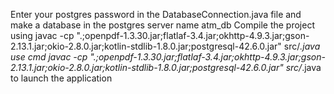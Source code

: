 Enter your postgres password in the DatabaseConnection.java file and make a database in the postgres server name atm_db
Compile the project using javac -cp ".;openpdf-1.3.30.jar;flatlaf-3.4.jar;okhttp-4.9.3.jar;gson-2.13.1.jar;okio-2.8.0.jar;kotlin-stdlib-1.8.0.jar;postgresql-42.6.0.jar" src/*.java
use cmd javac -cp ".;openpdf-1.3.30.jar;flatlaf-3.4.jar;okhttp-4.9.3.jar;gson-2.13.1.jar;okio-2.8.0.jar;kotlin-stdlib-1.8.0.jar;postgresql-42.6.0.jar" src/*.java  to launch the application
